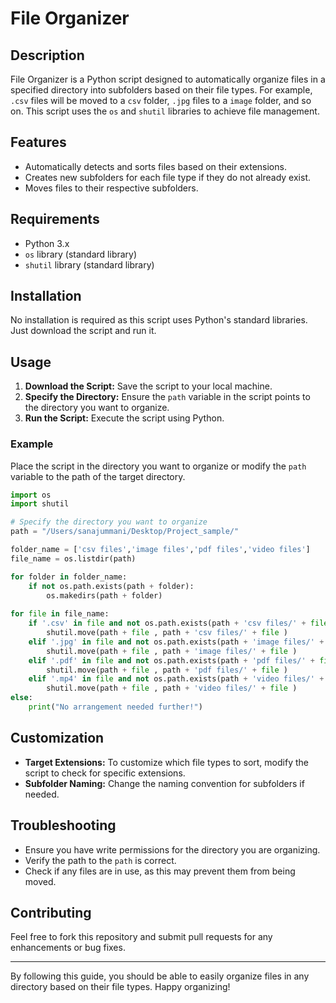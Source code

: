 # File Organizer

## Description

File Organizer is a Python script designed to automatically organize files in a specified directory into subfolders based on their file types. For example, `.csv` files will be moved to a `csv` folder, `.jpg` files to a `image` folder, and so on. This script uses the `os` and `shutil` libraries to achieve file management.

## Features

- Automatically detects and sorts files based on their extensions.
- Creates new subfolders for each file type if they do not already exist.
- Moves files to their respective subfolders.

## Requirements

- Python 3.x
- `os` library (standard library)
- `shutil` library (standard library)

## Installation

No installation is required as this script uses Python's standard libraries. Just download the script and run it.

## Usage

1. **Download the Script:** Save the script to your local machine.
2. **Specify the Directory:** Ensure the `path` variable in the script points to the directory you want to organize.
3. **Run the Script:** Execute the script using Python.

### Example

Place the script in the directory you want to organize or modify the `path` variable to the path of the target directory.

```python
import os
import shutil

# Specify the directory you want to organize
path = "/Users/sanajummani/Desktop/Project_sample/"

folder_name = ['csv files','image files','pdf files','video files']
file_name = os.listdir(path)

for folder in folder_name:
    if not os.path.exists(path + folder):
        os.makedirs(path + folder)
        
for file in file_name:
    if '.csv' in file and not os.path.exists(path + 'csv files/' + file):
        shutil.move(path + file , path + 'csv files/' + file )
    elif '.jpg' in file and not os.path.exists(path + 'image files/' + file):
        shutil.move(path + file , path + 'image files/' + file )
    elif '.pdf' in file and not os.path.exists(path + 'pdf files/' + file):
        shutil.move(path + file , path + 'pdf files/' + file )
    elif '.mp4' in file and not os.path.exists(path + 'video files/' + file):
        shutil.move(path + file , path + 'video files/' + file )
else:
    print("No arrangement needed further!")

```

## Customization

- **Target Extensions:** To customize which file types to sort, modify the script to check for specific extensions.
- **Subfolder Naming:** Change the naming convention for subfolders if needed.

## Troubleshooting

- Ensure you have write permissions for the directory you are organizing.
- Verify the path to the `path` is correct.
- Check if any files are in use, as this may prevent them from being moved.

## Contributing

Feel free to fork this repository and submit pull requests for any enhancements or bug fixes.


---

By following this guide, you should be able to easily organize files in any directory based on their file types. Happy organizing!
